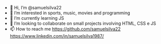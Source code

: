 - 👋 Hi, I’m @samuelsilva22
- 👀 I’m interested in sports, music, movies and programming
- 🌱 I’m currently learning JS
- 💞️ I’m looking to collaborate on small projects involving HTML, CSS e JS
- 📫 How to reach me https://github.com/samuelsilva22 https://www.linkedin.com/in/samuelsilva1987/

<!---
samuelsilva22/samuelsilva22 is a ✨ special ✨ repository because its `README.md` (this file) appears on your GitHub profile.
You can click the Preview link to take a look at your changes.
--->

